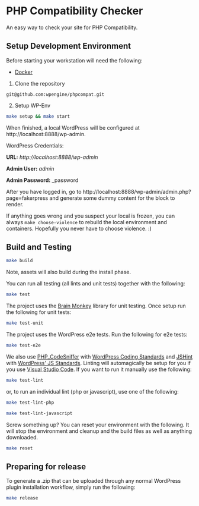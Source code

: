 # PHP Compatibility Checker

An easy way to check your site for PHP Compatibility.

## Setup Development Environment

Before starting your workstation will need the following:

* [Docker](https://www.docker.com/)

1. Clone the repository

`git@github.com:wpengine/phpcompat.git`

2. Setup WP-Env

```bash
make setup && make start
```

When finished, a local WordPress will be configured at http://localhost:8888/wp-admin.

WordPress Credentials:

__URL:__ _http://localhost:8888/wp-admin_

__Admin User:__ _admin_

__Admin Password:__ _password

After you have logged in, go to http://localhost:8888/wp-admin/admin.php?page=fakerpress and generate some dummy content for the block to render.

If anything goes wrong and you suspect your local is frozen, you can always `make choose-violence` to rebuild the local environment and containers. Hopefully you never have to choose violence. :)

## Build and Testing

```bash
make build
```

Note, assets will also build during the install phase.

You can run all testing (all lints and unit tests) together with the following:

```bash
make test
```

The project uses the [Brain Monkey](https://brain-wp.github.io/BrainMonkey/) library for unit testing. Once setup run the following for unit tests:

```bash
make test-unit
```

The project uses the WordPress e2e tests. Run the following for e2e tests:

```bash
make test-e2e
```

We also use [PHP_CodeSniffer](https://github.com/squizlabs/PHP_CodeSniffer) with [WordPress Coding Standards](https://github.com/WordPress/WordPress-Coding-Standards) and [JSHint](http://jshint.com/) with [WordPress' JS Standards](https://make.wordpress.org/core/handbook/best-practices/coding-standards/javascript/#installing-and-running-jshint). Linting will automagically be setup for you if you use [Visual Studio Code](https://code.visualstudio.com/). If you want to run it manually use the following:

```bash
make test-lint
```

or, to run an individual lint (php or javascript), use one of the following:

```bash
make test-lint-php
```

```bash
make test-lint-javascript
```

Screw something up? You can reset your environment with the following. It will stop the environment and cleanup and the build files as well as anything downloaded.

```bash
make reset
```

## Preparing for release

To generate a .zip that can be uploaded through any normal WordPress plugin installation workflow, simply run the following:

```bash
make release
```
